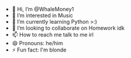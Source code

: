 - 👋 Hi, I’m @WhaleMoney1
- 👀 I’m interested in Music
- 🌱 I’m currently learning Python >:)
- 💞️ I’m looking to collaborate on Homework idk
- 📫 How to reach me talk to me irl
- 😄 Pronouns: he/him
- ⚡ Fun fact: I'm blonde

<!---
WhaleMoney1/WhaleMoney1 is a ✨ special ✨ repository because its `README.md` (this file) appears on your GitHub profile.
You can click the Preview link to take a look at your changes.
--->
